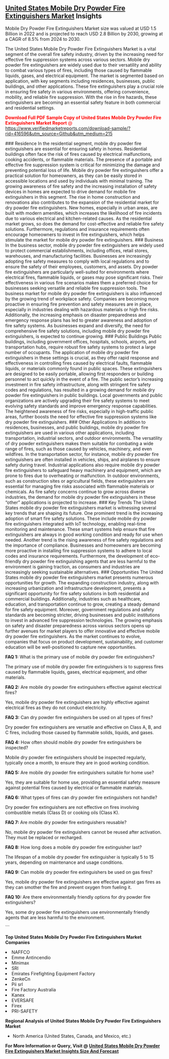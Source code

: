 <h2><a href="https://www.verifiedmarketreports.com/download-sample/?rid=416596&amp;utm_source=Github&amp;utm_medium=215" target="_blank">United States Mobile Dry Powder Fire Extinguishers Market</a> Insights</h2><p>Mobile Dry Powder Fire Extinguishers Market size was valued at USD 1.5 Billion in 2022 and is projected to reach USD 2.8 Billion by 2030, growing at a CAGR of 8.5% from 2024 to 2030.</p><p> <p>The United States Mobile Dry Powder Fire Extinguishers Market is a vital segment of the overall fire safety industry, driven by the increasing need for effective fire suppression systems across various sectors. Mobile dry powder fire extinguishers are widely used due to their versatility and ability to combat various types of fires, including those caused by flammable liquids, gases, and electrical equipment. The market is segmented based on application, with key segments including residences, businesses, public buildings, and other applications. These fire extinguishers play a crucial role in ensuring fire safety in various environments, offering convenience, mobility, and reliable fire suppression. With the rise in fire hazards, these extinguishers are becoming an essential safety feature in both commercial and residential settings. <p><span class=""><span style="color: #ff0000;"><strong>Download Full PDF Sample Copy of United States Mobile Dry Powder Fire Extinguishers Market Report</strong> @ </span><a href="https://www.verifiedmarketreports.com/download-sample/?rid=416596&amp;utm_source=Github&amp;utm_medium=215" target="_blank">https://www.verifiedmarketreports.com/download-sample/?rid=416596&amp;utm_source=Github&amp;utm_medium=215</a></span></p> ### Residence In the residential segment, mobile dry powder fire extinguishers are essential for ensuring safety in homes. Residential buildings often face the risk of fires caused by electrical malfunctions, cooking accidents, or flammable materials. The presence of a portable and effective fire suppression system is critical for minimizing the damage and preventing potential loss of life. Mobile dry powder fire extinguishers offer a practical solution for homeowners, as they can be easily stored in accessible locations and used by individuals with minimal training. The growing awareness of fire safety and the increasing installation of safety devices in homes are expected to drive demand for mobile fire extinguishers in this segment. The rise in home construction and renovations also contributes to the expansion of the residential market for dry powder fire extinguishers. New homes, especially in urban areas, are built with modern amenities, which increases the likelihood of fire incidents due to various electrical and kitchen-related causes. As the residential market grows, so does the demand for cost-effective and reliable fire safety solutions. Furthermore, regulations and insurance requirements often encourage homeowners to invest in fire extinguishers, which helps stimulate the market for mobile dry powder fire extinguishers. ### Business In the business sector, mobile dry powder fire extinguishers are widely used to protect commercial establishments, including offices, retail stores, warehouses, and manufacturing facilities. Businesses are increasingly adopting fire safety measures to comply with local regulations and to ensure the safety of their employees, customers, and assets. Dry powder fire extinguishers are particularly well-suited for environments where electrical fires, flammable liquids, or gases may pose significant risks. Their effectiveness in various fire scenarios makes them a preferred choice for businesses seeking versatile and reliable fire suppression tools. The business market for mobile dry powder fire extinguishers is also influenced by the growing trend of workplace safety. Companies are becoming more proactive in ensuring fire prevention and safety measures are in place, especially in industries dealing with hazardous materials or high fire risks. Additionally, the increasing emphasis on disaster preparedness and emergency response plans has led to greater awareness and adoption of fire safety systems. As businesses expand and diversify, the need for comprehensive fire safety solutions, including mobile dry powder fire extinguishers, is expected to continue growing. ### Public Buildings Public buildings, including government offices, hospitals, schools, airports, and transportation hubs, require robust fire safety systems to protect a large number of occupants. The application of mobile dry powder fire extinguishers in these settings is crucial, as they offer rapid response and effectiveness in controlling fires caused by electrical faults, flammable liquids, or materials commonly found in public spaces. These extinguishers are designed to be easily portable, allowing first responders or building personnel to act quickly in the event of a fire. The public sector’s increasing investment in fire safety infrastructure, along with stringent fire safety codes and regulations, has resulted in a growing demand for mobile dry powder fire extinguishers in public buildings. Local governments and public organizations are actively upgrading their fire safety systems to meet evolving safety standards and improve emergency response capabilities. The heightened awareness of fire risks, especially in high-traffic public areas, further boosts the need for effective fire suppression systems like dry powder fire extinguishers. ### Other Applications In addition to residences, businesses, and public buildings, mobile dry powder fire extinguishers are used in various other applications, including transportation, industrial sectors, and outdoor environments. The versatility of dry powder extinguishers makes them suitable for combating a wide range of fires, such as those caused by vehicles, machinery, and even wildfires. In the transportation sector, for instance, mobile dry powder fire extinguishers are often installed in vehicles, ships, and airplanes to ensure safety during travel. Industrial applications also require mobile dry powder fire extinguishers to safeguard heavy machinery and equipment, which are prone to fires due to overheating or malfunction. In outdoor environments, such as construction sites or agricultural fields, these extinguishers are essential for managing fire risks associated with flammable materials or chemicals. As fire safety concerns continue to grow across diverse industries, the demand for mobile dry powder fire extinguishers in these “other” applications is projected to increase. ### Key Trends The United States mobile dry powder fire extinguishers market is witnessing several key trends that are shaping its future. One prominent trend is the increasing adoption of smart fire safety solutions. These include mobile dry powder fire extinguishers integrated with IoT technology, enabling real-time monitoring and maintenance. These smart systems help ensure that fire extinguishers are always in good working condition and ready for use when needed. Another trend is the rising awareness of fire safety regulations and the importance of compliance. Businesses and homeowners are becoming more proactive in installing fire suppression systems to adhere to local codes and insurance requirements. Furthermore, the development of eco-friendly dry powder fire extinguishing agents that are less harmful to the environment is gaining traction, as consumers and industries are increasingly seeking sustainable alternatives. ### Opportunities The United States mobile dry powder fire extinguishers market presents numerous opportunities for growth. The expanding construction industry, along with increasing urbanization and infrastructure development, presents a significant opportunity for fire safety solutions in both residential and commercial buildings. Additionally, industries such as healthcare, education, and transportation continue to grow, creating a steady demand for fire safety equipment. Moreover, government regulations and safety standards are becoming stricter, driving businesses and public institutions to invest in advanced fire suppression technologies. The growing emphasis on safety and disaster preparedness across various sectors opens up further avenues for market players to offer innovative and effective mobile dry powder fire extinguishers. As the market continues to evolve, companies that focus on product development, sustainability, and customer education will be well-positioned to capture new opportunities. <p><strong>FAQ 1:</strong> What is the primary use of mobile dry powder fire extinguishers?</p> <p>The primary use of mobile dry powder fire extinguishers is to suppress fires caused by flammable liquids, gases, electrical equipment, and other materials.</p> <p><strong>FAQ 2:</strong> Are mobile dry powder fire extinguishers effective against electrical fires?</p> <p>Yes, mobile dry powder fire extinguishers are highly effective against electrical fires as they do not conduct electricity.</p> <p><strong>FAQ 3:</strong> Can dry powder fire extinguishers be used on all types of fires?</p> <p>Dry powder fire extinguishers are versatile and effective on Class A, B, and C fires, including those caused by flammable solids, liquids, and gases.</p> <p><strong>FAQ 4:</strong> How often should mobile dry powder fire extinguishers be inspected?</p> <p>Mobile dry powder fire extinguishers should be inspected regularly, typically once a month, to ensure they are in good working condition.</p> <p><strong>FAQ 5:</strong> Are mobile dry powder fire extinguishers suitable for home use?</p> <p>Yes, they are suitable for home use, providing an essential safety measure against potential fires caused by electrical or flammable materials.</p> <p><strong>FAQ 6:</strong> What types of fires can dry powder fire extinguishers not handle?</p> <p>Dry powder fire extinguishers are not effective on fires involving combustible metals (Class D) or cooking oils (Class K).</p> <p><strong>FAQ 7:</strong> Are mobile dry powder fire extinguishers reusable?</p> <p>No, mobile dry powder fire extinguishers cannot be reused after activation. They must be replaced or recharged.</p> <p><strong>FAQ 8:</strong> How long does a mobile dry powder fire extinguisher last?</p> <p>The lifespan of a mobile dry powder fire extinguisher is typically 5 to 15 years, depending on maintenance and usage conditions.</p> <p><strong>FAQ 9:</strong> Can mobile dry powder fire extinguishers be used on gas fires?</p> <p>Yes, mobile dry powder fire extinguishers are effective against gas fires as they can smother the fire and prevent oxygen from fueling it.</p> <p><strong>FAQ 10:</strong> Are there environmentally friendly options for dry powder fire extinguishers?</p> <p>Yes, some dry powder fire extinguishers use environmentally friendly agents that are less harmful to the environment.</p> ```</p><p><strong>Top United States Mobile Dry Powder Fire Extinguishers Market Companies</strong></p><div data-test-id=""><p><li>NAFFCO</li><li> Emme Antincendio</li><li> Minimax</li><li> SRI</li><li> Emirates Firefighting Equipment Factory</li><li> ZenkeCn</li><li> Pii srl</li><li> Fire Factory Australia</li><li> Kanex</li><li> EVERSAFE</li><li> Firex</li><li> PRI-SAFETY</li></p><div><strong>Regional Analysis of&nbsp;United States Mobile Dry Powder Fire Extinguishers Market</strong></div><ul><li dir="ltr"><p dir="ltr">North America&nbsp;(United States, Canada, and Mexico, etc.)</p></li></ul><p><strong>For More Information or Query, Visit @&nbsp;</strong><strong><a href="https://www.verifiedmarketreports.com/product/mobile-dry-powder-fire-extinguishers-market/?utm_source=Github&amp;utm_medium=215" target="_blank">United States Mobile Dry Powder Fire Extinguishers Market Insights Size And Forecast</a></strong></p></div>

